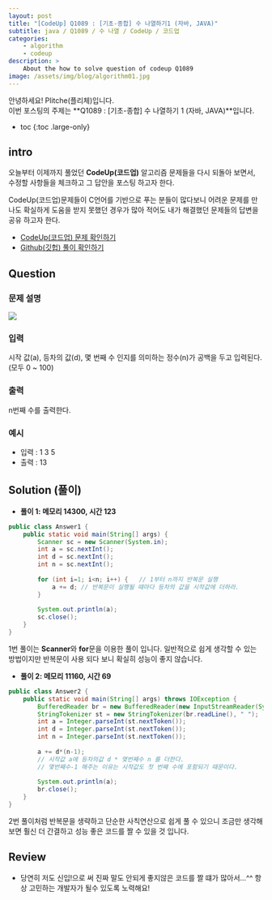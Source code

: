 ```yaml
---
layout: post
title: "[CodeUp] Q1089 : [기초-종합] 수 나열하기1 (자바, JAVA)"
subtitle: java / Q1089 / 수 나열 / CodeUp / 코드업
categories:
    - algorithm
    - codeup
description: >
    About the how to solve question of codeup Q1089
image: /assets/img/blog/algorithm01.jpg
---
```


안녕하세요! Plitche(플리체)입니다.  
이번 포스팅의 주제는 **Q1089 : [기초-종합] 수 나열하기 1 (자바, JAVA)**입니다.

* toc
{:toc .large-only}

## intro
오늘부터 이제까지 풀었던 **CodeUp(코드업)** 알고리즘 문제들을 다시 되돌아 보면서, 수정할 사항들을 체크하고 그 답안을 포스팅 하고자 한다.  

CodeUp(코드업)문제들이 C언어를 기반으로 푸는 분들이 많다보니 어려운 문제를 만나도 확실하게 도움을 받지 못했던 경우가 많아 적어도 내가 해결했던 문제들의 답변을 공유 하고자 한다.  

* [CodeUp(코드업) 문제 확인하기](https://codeup.kr/problem.php?id=1089)  
* [Github(깃헙) 풀이 확인하기](https://github.com/plitche/CodeUp_Solution/tree/master/Q1001~Q1100/Q1089)  

## Question
### 문제 설명
![](/assets/post/codeup/Q1000~Q1099/0210729_01/01.JPG)
### 입력
시작 값(a), 등차의 값(d), 몇 번째 수 인지를 의미하는 정수(n)가
공백을 두고 입력된다.(모두 0 ~ 100)
### 출력
n번째 수를 출력한다.
### 예시
* 입력 : 1 3 5
* 출력 : 13

## Solution (풀이)
* **풀이 1: 메모리 14300, 시간 123**
```java
public class Answer1 {
	public static void main(String[] args) {
		Scanner sc = new Scanner(System.in);
		int a = sc.nextInt();
		int d = sc.nextInt();
		int n = sc.nextInt();
		
		for (int i=1; i<n; i++) {	// 1부터 n까지 반복문 실행
			a += d;	// 반복문이 실행될 때마다 등차의 값을 시작값에 더하라.
		}
		
		System.out.println(a);
		sc.close();
	}
}
```  

1번 풀이는 **Scanner**와 **for**문을 이용한 풀이 입니다. 일반적으로 쉽게 생각할 수 있는 방법이지만 반복문이 사용 되다 보니 확실히 성능이 좋지 않습니다.  

* **풀이 2: 메모리 11160, 시간 69**
```java
public class Answer2 {
	public static void main(String[] args) throws IOException {
		BufferedReader br = new BufferedReader(new InputStreamReader(System.in));
		StringTokenizer st = new StringTokenizer(br.readLine(), " ");
		int a = Integer.parseInt(st.nextToken());
		int d = Integer.parseInt(st.nextToken());
		int n = Integer.parseInt(st.nextToken());
		
		a += d*(n-1);	
        // 시작값 a에 등차의값 d * 몇번째수 n 를 더한다.
		// 몇번째수-1 해주는 이유는 시작값도 첫 번째 수에 포함되기 때문이다.
		
		System.out.println(a);
		br.close();
	}
}
```  

2번 풀이처럼 반복문을 생략하고 단순한 사칙연산으로 쉽게 풀 수 있으니 조금만 생각해보면 훨신 더 간결하고 성능 좋은 코드를 짤 수 있을 것 입니다.

## Review
* 당연히 저도 신입!으로 써 진짜 말도 안되게 좋지않은 코드를 짤 떄가 많아서...^^ 항상 고민하는 개발자가 될수 있도록 노력해요!